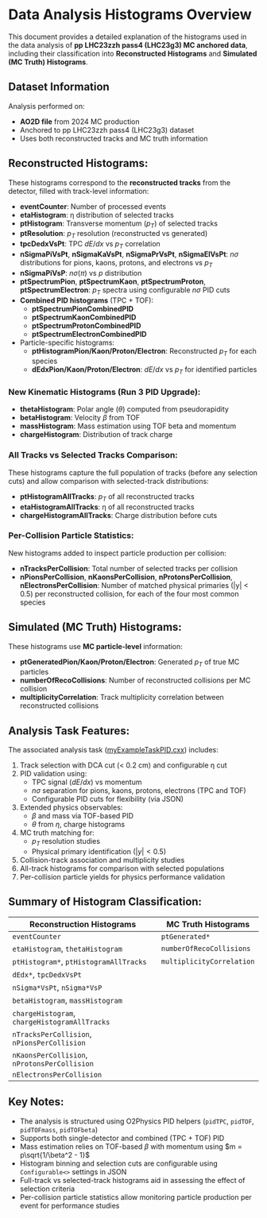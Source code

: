 # Data Analysis Histograms Overview

This document provides a detailed explanation of the histograms used in the data analysis of **pp LHC23zzh pass4 (LHC23g3) MC anchored data**, including their classification into **Reconstructed Histograms** and **Simulated (MC Truth) Histograms**.

## Dataset Information
Analysis performed on:
- **AO2D file** from 2024 MC production
- Anchored to pp LHC23zzh pass4 (LHC23g3) dataset
- Uses both reconstructed tracks and MC truth information

## Reconstructed Histograms:
These histograms correspond to the **reconstructed tracks** from the detector, filled with track-level information:

- **eventCounter**: Number of processed events
- **etaHistogram**: η distribution of selected tracks
- **ptHistogram**: Transverse momentum ($p_T$) of selected tracks
- **ptResolution**: $p_T$ resolution (reconstructed vs generated)
- **tpcDedxVsPt**: TPC $dE/dx$ vs $p_T$ correlation
- **nSigmaPiVsPt**, **nSigmaKaVsPt**, **nSigmaPrVsPt**, **nSigmaElVsPt**: $n\sigma$ distributions for pions, kaons, protons, and electrons vs $p_T$
- **nSigmaPiVsP**: $n\sigma(\pi)$ vs $p$ distribution
- **ptSpectrumPion**, **ptSpectrumKaon**, **ptSpectrumProton**, **ptSpectrumElectron**: $p_T$ spectra using configurable $n\sigma$ PID cuts
- **Combined PID histograms** (TPC + TOF):
  - **ptSpectrumPionCombinedPID**
  - **ptSpectrumKaonCombinedPID**
  - **ptSpectrumProtonCombinedPID**
  - **ptSpectrumElectronCombinedPID**
- Particle-specific histograms:
  - **ptHistogramPion/Kaon/Proton/Electron**: Reconstructed $p_T$ for each species
  - **dEdxPion/Kaon/Proton/Electron**: $dE/dx$ vs $p_T$ for identified particles

### New Kinematic Histograms (Run 3 PID Upgrade):
- **thetaHistogram**: Polar angle ($\theta$) computed from pseudorapidity
- **betaHistogram**: Velocity $\beta$ from TOF
- **massHistogram**: Mass estimation using TOF beta and momentum
- **chargeHistogram**: Distribution of track charge

### All Tracks vs Selected Tracks Comparison:
These histograms capture the full population of tracks (before any selection cuts) and allow comparison with selected-track distributions:
- **ptHistogramAllTracks**: $p_T$ of all reconstructed tracks
- **etaHistogramAllTracks**: η of all reconstructed tracks
- **chargeHistogramAllTracks**: Charge distribution before cuts

### Per-Collision Particle Statistics:
New histograms added to inspect particle production per collision:
- **nTracksPerCollision**: Total number of selected tracks per collision
- **nPionsPerCollision**, **nKaonsPerCollision**, **nProtonsPerCollision**, **nElectronsPerCollision**: Number of matched physical primaries (|y| < 0.5) per reconstructed collision, for each of the four most common species

## Simulated (MC Truth) Histograms:
These histograms use **MC particle-level** information:

- **ptGeneratedPion/Kaon/Proton/Electron**: Generated $p_T$ of true MC particles
- **numberOfRecoCollisions**: Number of reconstructed collisions per MC collision
- **multiplicityCorrelation**: Track multiplicity correlation between reconstructed collisions

## Analysis Task Features:
The associated analysis task ([myExampleTaskPID.cxx](myExampleTaskPID.cxx)) includes:
1. Track selection with DCA cut (< 0.2 cm) and configurable η cut
2. PID validation using:
   - TPC signal ($dE/dx$) vs momentum
   - $n\sigma$ separation for pions, kaons, protons, electrons (TPC and TOF)
   - Configurable PID cuts for flexibility (via JSON)
3. Extended physics observables:
   - $\beta$ and mass via TOF-based PID
   - $\theta$ from $\eta$, charge histograms
4. MC truth matching for:
   - $p_T$ resolution studies
   - Physical primary identification ($|y| < 0.5$)
5. Collision-track association and multiplicity studies
6. All-track histograms for comparison with selected populations
7. Per-collision particle yields for physics performance validation

## Summary of Histogram Classification:

| Reconstruction Histograms               | MC Truth Histograms         |
|-----------------------------------------|-----------------------------|
| `eventCounter`                          | `ptGenerated*`              |
| `etaHistogram`, `thetaHistogram`        | `numberOfRecoCollisions`    |
| `ptHistogram*`, `ptHistogramAllTracks`  | `multiplicityCorrelation`   |
| `dEdx*`, `tpcDedxVsPt`                  |                             |
| `nSigma*VsPt`, `nSigma*VsP`             |                             |
| `betaHistogram`, `massHistogram`        |                             |
| `chargeHistogram`, `chargeHistogramAllTracks` |                       |
| `nTracksPerCollision`, `nPionsPerCollision`   |                       |
| `nKaonsPerCollision`, `nProtonsPerCollision`  |                       |
| `nElectronsPerCollision` |                                            |

## Key Notes:
- The analysis is structured using O2Physics PID helpers (`pidTPC`, `pidTOF`, `pidTOFmass`, `pidTOFbeta`)
- Supports both single-detector and combined (TPC + TOF) PID
- Mass estimation relies on TOF-based $\beta$ with momentum using $m = p\sqrt{1/\beta^2 - 1}$
- Histogram binning and selection cuts are configurable using `Configurable<>` settings in JSON
- Full-track vs selected-track histograms aid in assessing the effect of selection criteria
- Per-collision particle statistics allow monitoring particle production per event for performance studies